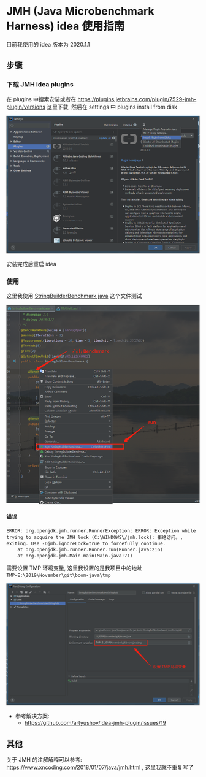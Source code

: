 # JMH (Java Microbenchmark Harness) idea 使用指南

目前我使用的 idea 版本为 2020.1.1

## 步骤

### 下载 JMH idea plugins

在 plugins 中搜索安装或者在 https://plugins.jetbrains.com/plugin/7529-jmh-plugin/versions 这里下载, 
然后在 settings 中 plugins install from disk

![](./img/install_from_disk.jpg)

安装完成后重启 idea

### 使用

这里我使用 [StringBuilderBenchmark.java](./basic/StringBuilderBenchmark.java) 这个文件测试

![](./img/run.jpg)

#### 错误

```
ERROR: org.openjdk.jmh.runner.RunnerException: ERROR: Exception while trying to acquire the JMH lock (C:\WINDOWS\/jmh.lock): 拒绝访问。, exiting. Use -Djmh.ignoreLock=true to forcefully continue.
	at org.openjdk.jmh.runner.Runner.run(Runner.java:216)
	at org.openjdk.jmh.Main.main(Main.java:71)
```

需要设置 TMP 环境变量, 这里我设置的是我项目中的地址 `TMP=E:\2019\November\git\boom-java\tmp`

![](./img/tmp_env.jpg)

- 参考解决方案: 
    - https://github.com/artyushov/idea-jmh-plugin/issues/19


## 其他

关于 JMH 的注解解释可以参考: https://www.xncoding.com/2018/01/07/java/jmh.html , 这里我就不重复写了
